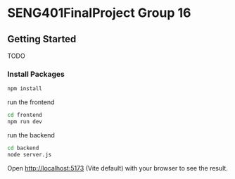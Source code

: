 # SENG401FinalProject Group 16

## Getting Started
TODO

### Install Packages

```bash
npm install
```

run the frontend
```bash
cd frontend
npm run dev
```

run the backend
```bash
cd backend
node server.js
```

Open [http://localhost:5173](http://localhost:5173) (Vite default) with your browser to see the result.